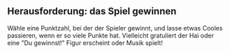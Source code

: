 ## Herausforderung: das Spiel gewinnen

Wähle eine Punktzahl, bei der der Spieler gewinnt, und lasse etwas Cooles passieren, wenn er so viele Punkte hat. Vielleicht gratuliert der Hai oder eine "Du gewinnst!" Figur erscheint oder Musik spielt!